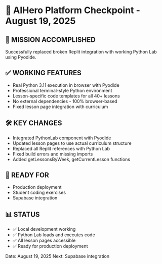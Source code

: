 # 🏁 AIHero Platform Checkpoint - August 19, 2025

## 🎯 MISSION ACCOMPLISHED
Successfully replaced broken Replit integration with working Python Lab using Pyodide.

## ✅ WORKING FEATURES
- Real Python 3.11 execution in browser with Pyodide
- Professional terminal-style Python environment  
- Lesson-specific code templates for all 40+ lessons
- No external dependencies - 100% browser-based
- Fixed lesson page integration with curriculum

## 🛠️ KEY CHANGES
- Integrated PythonLab component with Pyodide
- Updated lesson pages to use actual curriculum structure
- Replaced all Replit references with Python Lab
- Fixed build errors and missing imports
- Added getLessonsByWeek, getCurrentLesson functions

## 🚀 READY FOR
- Production deployment
- Student coding exercises  
- Supabase integration

## 📊 STATUS
- ✅ Local development working
- ✅ Python Lab loads and executes code
- ✅ All lesson pages accessible
- ✅ Ready for production deployment

Date: August 19, 2025
Next: Supabase integration

